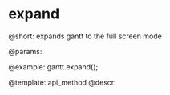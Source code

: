 expand
=============

@short:
	expands gantt to the full screen mode

@params:


@example:
gantt.expand();

@template:	api_method
@descr:

